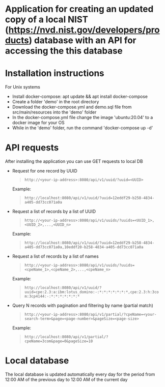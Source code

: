 # Application for creating an updated copy of a local NIST (https://nvd.nist.gov/developers/products) database with an API for accessing the this database

# Installation instructions
For Unix systems
* Install docker-compose: apt update && apt install docker-compose
* Create a folder 'demo' in the root directory
* Download the docker-compose.yml and demo.sql file from src/main/resources into the 'demo' folder
* In the docker-compose.yml file change the image 'ubuntu:20.04' to a docker image for your OS
* While in the 'demo' folder, run the command 'docker-compose up -d'

# API requests
After installing the application you can use GET requests to local DB
* Request for one record by UUID
  > `http://<your-ip-address>:8080/api/v1/uuid/?uuid=<UUID>`

  Example:    
  > `http://localhost:8080/api/v1/uuid/?uuid=12eddf29-b258-4834-a405-dd73cc071a0a`

* Request a list of records by a list of UUID

  > `http://<your-ip-address>:8080/api/v1/uuids/?uuids=<UUID_1>,<UUID_2>,...,<UUID_n>`

  Example:
  > `http://localhost:8080/api/v1/uuid/?uuid=12eddf29-b258-4834-a405-dd73cc071a0a,10eddf20-b258-4834-a405-dd73cc071a0a`

* Request a list of records by a list of names

  > `http://<your-ip-address>:8080/api/v1/uuids/?uuids=<cpeName_1>,<cpeName_2>,...,<cpeName_n>`

  Example:
  > `http://localhost:8080/api/v1/uuid/?uuid=cpe:2.3:a:ibm:lotus_domino:-:*:*:*:*:*:*:*,cpe:2.3:h:3com:3cp4144:-:*:*:*:*:*:*:*`

* Query N records with pagination and filtering by name (partial match)
  > `http://<your-ip-address>:8080/api/v1/partial/?cpeName=<your-search-term>&page=<page-number>&pageSize=<page-size>`

  Example:
  > `http://localhost:8080/api/v1/partial/?cpeName=3com&page=0&pageSize=10`

# Local database 
The local database is updated automatically every day for the period from 12:00 AM of the previous day to 12:00 AM of the current day
